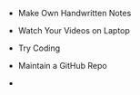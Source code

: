 - Make Own Handwritten Notes

- Watch Your Videos on Laptop

- Try Coding

- Maintain a GitHub Repo

-
